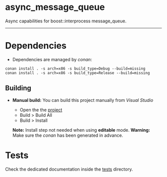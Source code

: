 # async_message_queue

Async capabilities for boost::interprocess message_queue.

---

# Dependencies

- Dependencies are managed by *conan*:

```
conan install . -s arch=x86 -s build_type=Debug --build=missing
conan install . -s arch=x86 -s build_type=Release --build=missing
```

## Building

- **Manual build:** You can build this project manually from *Visual Studio*
    - Open the the [project](CMakeLists.txt)
    - Build > Build All
    - Build > Install

    **Note:** Install step not needed when using **editable** mode.
    **Warning:** Make sure the *conan* has been generated in advance.

# Tests

Check the dedicated documentation inside the [tests](/tests) directory.
